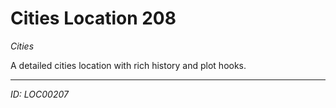 # Cities Location 208

*Cities*

A detailed cities location with rich history and plot hooks.

---
*ID: LOC00207*